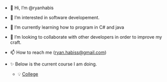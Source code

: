 - 👋 Hi, I’m @ryanhabis
- 👀 I’m interested in software developement.
- 🌱 I’m currently learning how to program in C# and java
- 💞️ I’m looking to collaborate with other developers in order to improve my craft.
- 📫 How to reach me (ryan.habiss@gmail.com)
- ✨ Below is the current course I am doing.

  - 💡 [College](https://www.dkit.ie/courses/school-of-informatics-and-creative-arts/computing-science-and-mathematics/bsc-in-computing.html)
